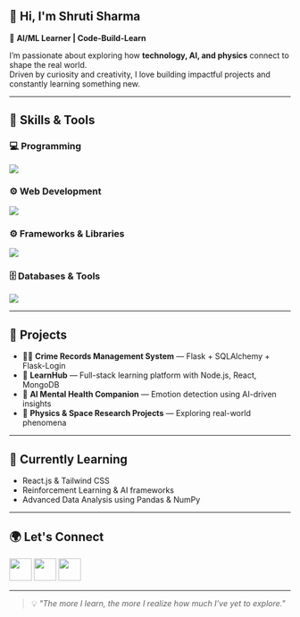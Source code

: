 
## 👋 Hi, I'm Shruti Sharma

🎯 **AI/ML Learner | Code-Build-Learn**

I’m passionate about exploring how **technology, AI, and physics** connect to shape the real world.  
Driven by curiosity and creativity, I love building impactful projects and constantly learning something new.

---

## 🚀 Skills & Tools

### 💻 Programming
<p>
  <img src="https://skillicons.dev/icons?i=python,java" />
</p>

### ⚙️ Web Development
<p>
  <img src="https://skillicons.dev/icons?i=html,css,js,tailwindcss" />
</p>

### ⚙️ Frameworks & Libraries
<p>
  <img src="https://skillicons.dev/icons?i=flask,react,nodejs,express" />
</p>

### 🗄️ Databases & Tools
<p>
  <img src="https://skillicons.dev/icons?i=mongodb,mysql,git,github,vscode" />
</p>

---

## 🧩 Projects
- 🕵️‍♂️ **Crime Records Management System** — Flask + SQLAlchemy + Flask-Login  
- 🌱 **LearnHub** — Full-stack learning platform with Node.js, React, MongoDB  
- 🤖 **AI Mental Health Companion** — Emotion detection using AI-driven insights  
- 🌌 **Physics & Space Research Projects** — Exploring real-world phenomena

---

## 🌱 Currently Learning
- React.js & Tailwind CSS  
- Reinforcement Learning & AI frameworks  
- Advanced Data Analysis using Pandas & NumPy  

---

## 🌍 Let's Connect
<p align="left">
  <a href="https://linkedin.com/in/yourusername" target="_blank"><img src="https://skillicons.dev/icons?i=linkedin" width="40" /></a>
  <a href="https://discord.com/yourusername" target="_blank"><img src="https://skillicons.dev/icons?i=discord" width="40" /></a>
  <a href="mailto:youremail@example.com"><img src="https://skillicons.dev/icons?i=gmail" width="40" /></a>
</p>

---

> 💡 *"The more I learn, the more I realize how much I’ve yet to explore."*

<!--
**Logic-Voyager/Logic-Voyager** is a ✨ _special_ ✨ repository because its `README.md` (this file) appears on your GitHub profile.

Here are some ideas to get you started:

- 🔭 I’m currently working on ...
- 🌱 I’m currently learning ...
- 👯 I’m looking to collaborate on ...
- 🤔 I’m looking for help with ...
- 💬 Ask me about ...
- 📫 How to reach me: ...
- 😄 Pronouns: ...
- ⚡ Fun fact: ...
-->
